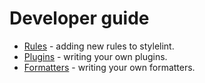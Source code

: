 # Developer guide

- [Rules](/docs/developer-guide/rules.md) - adding new rules to stylelint.
- [Plugins](/docs/developer-guide/plugins.md) - writing your own plugins.
- [Formatters](/docs/developer-guide/formatters.md) - writing your own formatters.
